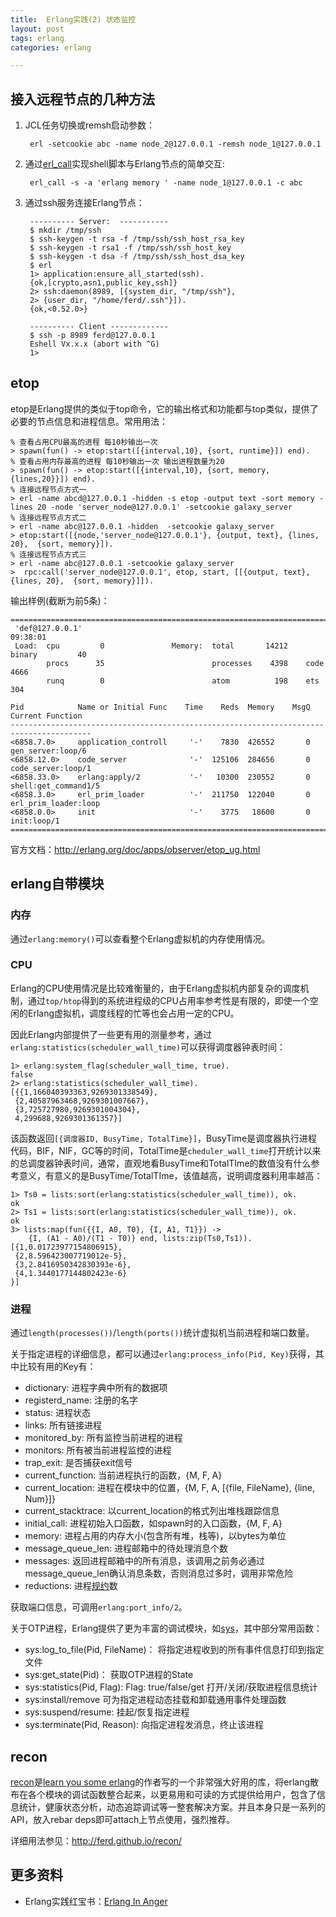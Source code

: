 ```yaml
---
title:  Erlang实践(2) 状态监控
layout: post
tags: erlang
categories: erlang

---
```


## 接入远程节点的几种方法

1. JCL任务切换或remsh启动参数：

		erl -setcookie abc -name node_2@127.0.0.1 -remsh node_1@127.0.0.1
2. 通过[erl_call][]实现shell脚本与Erlang节点的简单交互:
	
		erl_call -s -a 'erlang memory ' -name node_1@127.0.0.1 -c abc

<!--more-->

3. 通过ssh服务连接Erlang节点：

		---------- Server:  -----------
		$ mkdir /tmp/ssh
		$ ssh-keygen -t rsa -f /tmp/ssh/ssh_host_rsa_key
		$ ssh-keygen -t rsa1 -f /tmp/ssh/ssh_host_key
		$ ssh-keygen -t dsa -f /tmp/ssh/ssh_host_dsa_key
		$ erl
		1> application:ensure_all_started(ssh).
		{ok,[crypto,asn1,public_key,ssh]}
		2> ssh:daemon(8989, [{system_dir, "/tmp/ssh"},
		2> {user_dir, "/home/ferd/.ssh"}]).
		{ok,<0.52.0>}
		
		---------- Client -------------
		$ ssh -p 8989 ferd@127.0.0.1
		Eshell Vx.x.x (abort with ^G)
		1>


## etop

etop是Erlang提供的类似于top命令，它的输出格式和功能都与top类似，提供了必要的节点信息和进程信息。常用用法：

	% 查看占用CPU最高的进程 每10秒输出一次
	> spawn(fun() -> etop:start([{interval,10}, {sort, runtime}]) end). 
	% 查看占用内存最高的进程 每10秒输出一次 输出进程数量为20
	> spawn(fun() -> etop:start([{interval,10}, {sort, memory, {lines,20}}]) end). 
	% 连接远程节点方式一
	> erl -name abcd@127.0.0.1 -hidden -s etop -output text -sort memory -lines 20 -node 'server_node@127.0.0.1' -setcookie galaxy_server
	% 连接远程节点方式二
	> erl -name abc@127.0.0.1 -hidden  -setcookie galaxy_server
	> etop:start([{node,'server_node@127.0.0.1'}, {output, text}, {lines, 20},  {sort, memory}]).
	% 连接远程节点方式三
	> erl -name abc@127.0.0.1 -setcookie galaxy_server
	>  rpc:call('server_node@127.0.0.1', etop, start, [[{output, text}, {lines, 20},  {sort, memory}]]).
	
输出样例(截断为前5条)：

	========================================================================================
	 'def@127.0.0.1'                                                           09:38:01
	 Load:  cpu         0               Memory:  total       14212    binary         40
	        procs      35                        processes    4398    code         4666
	        runq        0                        atom          198    ets           304
	
	Pid            Name or Initial Func    Time    Reds  Memory    MsgQ Current Function
	----------------------------------------------------------------------------------------
	<6858.7.0>     application_controll     '-'    7830  426552       0 gen_server:loop/6
	<6858.12.0>    code_server              '-'  125106  284656       0 code_server:loop/1
	<6858.33.0>    erlang:apply/2           '-'   10300  230552       0 shell:get_command1/5
	<6858.3.0>     erl_prim_loader          '-'  211750  122040       0 erl_prim_loader:loop
	<6858.0.0>     init                     '-'    3775   18600       0 init:loop/1
	========================================================================================

官方文档：http://erlang.org/doc/apps/observer/etop_ug.html

## erlang自带模块

### 内存

通过`erlang:memory()`可以查看整个Erlang虚拟机的内存使用情况。

### CPU

Erlang的CPU使用情况是比较难衡量的，由于Erlang虚拟机内部复杂的调度机制，通过`top/htop`得到的系统进程级的CPU占用率参考性是有限的，即使一个空闲的Erlang虚拟机，调度线程的忙等也会占用一定的CPU。

因此Erlang内部提供了一些更有用的测量参考，通过`erlang:statistics(scheduler_wall_time)`可以获得调度器钟表时间：

```
1> erlang:system_flag(scheduler_wall_time, true).
false
2> erlang:statistics(scheduler_wall_time).
[{{1,166040393363,9269301338549},
 {2,40587963468,9269301007667},
 {3,725727980,9269301004304},
 4,299688,9269301361357}]
```
	 

该函数返回`[{调度器ID, BusyTime, TotalTime}]`，BusyTime是调度器执行进程代码，BIF，NIF，GC等的时间，TotalTime是`cheduler_wall_time`打开统计以来的总调度器钟表时间，通常，直观地看BusyTime和TotalTIme的数值没有什么参考意义，有意义的是BusyTime/TotalTIme，该值越高，说明调度器利用率越高：

```
1> Ts0 = lists:sort(erlang:statistics(scheduler_wall_time)), ok.
ok	
2> Ts1 = lists:sort(erlang:statistics(scheduler_wall_time)), ok.
ok	
3> lists:map(fun({{I, A0, T0}, {I, A1, T1}}) -> 
	{I, (A1 - A0)/(T1 - T0)} end, lists:zip(Ts0,Ts1)).
[{1,0.01723977154806915},	
 {2,8.596423007719012e-5},	
 {3,2.8416950342830393e-6},	
 {4,1.3440177144802423e-6}
}]
```

### 进程

通过`length(processes())`/`length(ports())`统计虚拟机当前进程和端口数量。

关于指定进程的详细信息，都可以通过`erlang:process_info(Pid, Key)`获得，其中比较有用的Key有：

- dictionary: 			进程字典中所有的数据项
- registerd_name: 	注册的名字
- status:				进程状态
- links: 				所有链接进程
- monitored_by:		所有监控当前进程的进程
- monitors:			所有被当前进程监控的进程
- trap_exit:			是否捕获exit信号
- current_function:	当前进程执行的函数，{M, F, A}
- current_location:	进程在模块中的位置，{M, F, A, [{file, FileName}, {line, Num}]}
- current_stacktrace:  以current_location的格式列出堆栈跟踪信息
- initial_call:			进程初始入口函数，如spawn时的入口函数，{M, F, A}
- memory:			进程占用的内存大小(包含所有堆，栈等)，以bytes为单位
- message_queue_len: 进程邮箱中的待处理消息个数
- messages:			返回进程邮箱中的所有消息，该调用之前务必通过message_queue_len确认消息条数，否则消息过多时，调用非常危险
- reductions:			进程[规约](http://www.cnblogs.com/zhengsyao/p/how_erlang_does_scheduling_translation.html)数

获取端口信息，可调用`erlang:port_info/2`。

关于OTP进程，Erlang提供了更为丰富的调试模块，如[sys](http://erlang.org/doc/man/sys.html)，其中部分常用函数：

- sys:log_to_file(Pid, FileName)：	将指定进程收到的所有事件信息打印到指定文件
- sys:get_state(Pid)：				获取OTP进程的State
- sys:statistics(Pid, Flag):			Flag: true/false/get 打开/关闭/获取进程信息统计
- sys:install/remove				可为指定进程动态挂载和卸载通用事件处理函数
- sys:suspend/resume:			挂起/恢复指定进程
- sys:terminate(Pid, Reason):		向指定进程发消息，终止该进程


## recon

[recon][]是[learn you some erlang][]的作者写的一个非常强大好用的库，将erlang散布在各个模块的调试函数整合起来，以更易用和可读的方式提供给用户，包含了信息统计，健康状态分析，动态追踪调试等一整套解决方案。并且本身只是一系列的API，放入rebar deps即可attach上节点使用，强烈推荐。

详细用法参见：http://ferd.github.io/recon/

## 更多资料

- Erlang实践红宝书：[Erlang In Anger][]



[erl_call]: http://erlang.org/doc/man/erl_call.html
[recon]: https://github.com/ferd/recon
[Erlang In Anger]: http://pan.baidu.com/s/1gfCZBKf
[learn you some erlang]: http://learnyousomeerlang.com/

